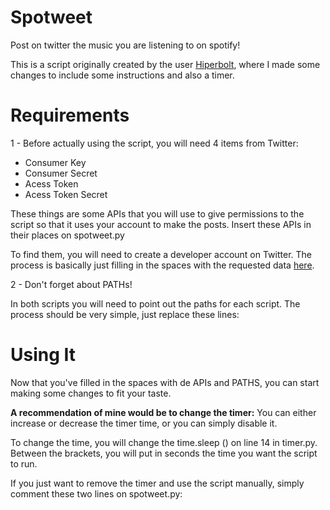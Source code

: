 # Spotweet
Post on twitter the music you are listening to on spotify!

This is a script originally created by the user [Hiperbolt](https://github.com/hiperbolt), where I made some changes to include some instructions and also a timer.


# Requirements
1 - Before actually using the script, you will need 4 items from Twitter:
  - Consumer Key
  - Consumer Secret
  - Acess Token
  - Acess Token Secret

These things are some APIs that you will use to give permissions to the script so that it uses your account to make the posts. Insert these APIs in their places on spotweet.py

To find them, you will need to create a developer account on Twitter. The process is basically just filling in the spaces with the requested data [here](https://developer.twitter.com/en/apply-for-access).

2 - Don't forget about PATHs!

In both scripts you will need to point out the paths for each script. The process should be very simple, just replace these lines:


# Using It

Now that you've filled in the spaces with de APIs and PATHS, you can start making some changes to fit your taste.

**A recommendation of mine would be to change the timer:**
You can either increase or decrease the timer time, or you can simply disable it.
      
To change the time, you will change the time.sleep () on line 14 in timer.py. Between the brackets, you will put in seconds the time you want the script to run.


If you just want to remove the timer and use the script manually, simply comment these two lines on spotweet.py:


